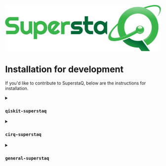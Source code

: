 <img src="./docs/source/_static/logos/SuperstaQ_SSa-R00a_Mil.png">

# Installation for development

If you'd like to contribute to SuperstaQ, below are the instructions for installation. 

<details>
<summary> <h3> <code>qiskit-superstaq</code> </h3> </summary>
  
  ```console
  git clone git@github.com:SupertechLabs/superstaq-client.git
  python3 -m venv venv_qiskit_superstaq
  source venv_qiskit_superstaq/bin/activate
  cd superstaq-client/qiskit-superstaq
  pip install qiskit-superstaq
  pip install .[dev]
  ```
  
</details>
<details>
<summary> <h3> <code>cirq-superstaq</code> </h3> </summary>
  
    ```console
  git clone git@github.com:SupertechLabs/superstaq-client.git
  python3 -m venv venv_cirq_superstaq
  source venv_cirq_superstaq/bin/activate
  cd superstaq-client/cirq-superstaq
  pip install cirq-superstaq
  pip install .[dev]
  ```
  
</details>
<details>
<summary> <h3> <code>supermarq</code> </h3> </summary>
  
    ```console
  git clone git@github.com:SupertechLabs/superstaq-client.git
  python3 -m venv venv_supermarq
  source venv_supermarq/bin/activate
  cd superstaq-client/supermarq-benchmarks
  pip install supermarq
  pip install .[dev]
  ```
  
</details>
<details>
<summary> <h3> <code>general-superstaq</code> </h3> </summary>
  
    ```console
  git clone git@github.com:SupertechLabs/superstaq-client.git
  python3 -m venv venv_general_superstaq
  source venv_general_superstaq/bin/activate
  cd superstaq-client/general-superstaq
  pip install general-superstaq
  pip install .[dev]
  ```
  
</details>


# Documentation 

For more information on getting started, check out [our documentation site](https://docs-superstaq.readthedocs.io/)!

# License
SuperstaQ is licensed under the Apache License 2.0. See our [LICENSE](https://github.com/SupertechLabs/superstaq-client/blob/main/LICENSE) file for more details.

# Contact Us
If you'd like to reach out to a member of our team, please email us at info@super.tech.
